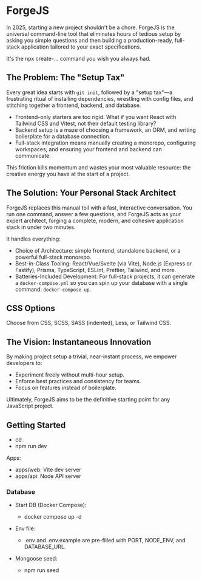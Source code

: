 # ForgeJS

In 2025, starting a new project shouldn't be a chore. ForgeJS is the universal command-line tool that eliminates hours of tedious setup by asking you simple questions and then building a production-ready, full-stack application tailored to your exact specifications.

It's the npx create-... command you wish you always had.

## The Problem: The "Setup Tax"

Every great idea starts with `git init`, followed by a "setup tax"—a frustrating ritual of installing dependencies, wrestling with config files, and stitching together a frontend, backend, and database.

- Frontend-only starters are too rigid. What if you want React with Tailwind CSS and Vitest, not their default testing library?
- Backend setup is a maze of choosing a framework, an ORM, and writing boilerplate for a database connection.
- Full-stack integration means manually creating a monorepo, configuring workspaces, and ensuring your frontend and backend can communicate.

This friction kills momentum and wastes your most valuable resource: the creative energy you have at the start of a project.

## The Solution: Your Personal Stack Architect

ForgeJS replaces this manual toil with a fast, interactive conversation. You run one command, answer a few questions, and ForgeJS acts as your expert architect, forging a complete, modern, and cohesive application stack in under two minutes.

It handles everything:

- Choice of Architecture: simple frontend, standalone backend, or a powerful full-stack monorepo.
- Best-in-Class Tooling: React/Vue/Svelte (via Vite), Node.js (Express or Fastify), Prisma, TypeScript, ESLint, Prettier, Tailwind, and more.
- Batteries-Included Development: For full-stack projects, it can generate a `docker-compose.yml` so you can spin up your database with a single command: `docker-compose up`.

## CSS Options

Choose from CSS, SCSS, SASS (indented), Less, or Tailwind CSS.

## The Vision: Instantaneous Innovation

By making project setup a trivial, near-instant process, we empower developers to:

- Experiment freely without multi-hour setup.
- Enforce best practices and consistency for teams.
- Focus on features instead of boilerplate.

Ultimately, ForgeJS aims to be the definitive starting point for any JavaScript project.


## Getting Started

- cd .
- npm run dev

Apps:
- apps/web: Vite dev server
- apps/api: Node API server

### Database

- Start DB (Docker Compose):

  - docker compose up -d

- Env file:

  - .env and .env.example are pre-filled with PORT, NODE_ENV, and DATABASE_URL.

- Mongoose seed:
  - npm run seed

